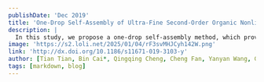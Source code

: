 ```yaml
---
publishDate: 'Dec 2019'
title: 'One-Drop Self-Assembly of Ultra-Fine Second-Order Organic Nonlinear Optical Crystal Nanowires'
description: |
  In this study, we propose a one-drop self-assembly method, which proved capable of successfully preparing 4-N, N-dimethylamino-4'-N'-methyl-stilbazolium tosylate (DAST) single-crystalline nanowires (NWs). The apparent roughness of the DAST NWs was determined to be less than 100 pm by using a high-resolution atomic force microscope, indicating their ultrafine quality. The DAST NWs also exhibited excellent nonlinear optical properties, including two-photon excited fluorescence and second harmonic generation, which could enable the production of low-cost, low-power-consumption wideband wavelength conversion devices. Thus, the described method may provide a new avenue for organic NW fabrication.
image: 'https://s2.loli.net/2025/01/04/rF3svMHJCyh142W.png'
link: 'http://dx.doi.org/10.1186/s11671-019-3103-y'
author: [Tian Tian, Bin Cai*, Qingqing Cheng, Cheng Fan, Yanyan Wang, Gongjie Xu, Fuxing Gu, Feng Liao, Okihiro Sugihara, Eiji Hase, Takeshi Yasui]
tags: [markdown, blog]
---
```

